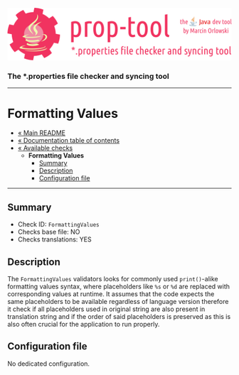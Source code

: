 ![prop-tool logo](../../artwork/prop-tool-logo.png)

### The *.properties file checker and syncing tool ###

---

# Formatting Values #

* [« Main README](../../README.md)
* [« Documentation table of contents](../README.md)
* [« Available checks](README.md)
  * **Formatting Values**
    * [Summary](#summary)
    * [Description](#description)
    * [Configuration file](#configuration-file)

---

## Summary ##

* Check ID: `FormattingValues`
* Checks base file: NO
* Checks translations: YES

## Description ##

The `FormattingValues` validators looks for commonly used `print()`-alike formatting values syntax, where placeholders like `%s`
or `%d` are replaced with corresponding values at runtime. It assumes that the code expects the same placeholders to be available
regardless of language version therefore it check if all placeholders used in original string are also present in translation string
and if the order of said placeholders is preserved as this is also often crucial for the application to run properly.

## Configuration file ##

No dedicated configuration.
